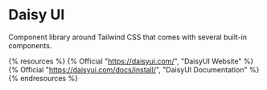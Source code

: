# Daisy UI

Component library around Tailwind CSS that comes with several built-in components.

{% resources %}
  {% Official "https://daisyui.com/", "DaisyUI Website" %}
  {% Official "https://daisyui.com/docs/install/", "DaisyUI Documentation" %}
{% endresources %}